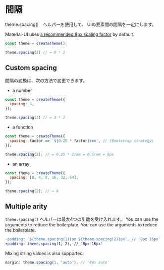 # 間隔

<p class="description">theme.spacing()　ヘルパーを使用して、 UIの要素間の間隔を一定にします。</p>

Material-UI uses [a recommended 8px scaling factor](https://material.io/design/layout/understanding-layout.html) by default.

```js
const theme = createTheme();

theme.spacing(2) // = 8 * 2
```

## Custom spacing

間隔の変換は、次の方法で変更できます。

- a number

```js
const theme = createTheme({
  spacing: 4,
});

theme.spacing(2) // = 4 * 2
```

- a function

```js
const theme = createTheme({
  spacing: factor => `${0.25 * factor}rem`, // (Bootstrap strategy)
});

theme.spacing(2); // = 0.25 * 2rem = 0.5rem = 8px
```

- an array

```js
const theme = createTheme({
  spacing: [0, 4, 8, 16, 32, 64],
});

theme.spacing(2); // = 8
```

## Multiple arity

`theme.spacing()` ヘルパーは最大4つの引数を受け入れます。 You can use the arguments to reduce the boilerplate. You can use the arguments to reduce the boilerplate.

```diff
-padding: `${theme.spacing(1)}px ${theme.spacing(2)}px`, // '8px 16px'
+padding: theme.spacing(1, 2), // '8px 16px'
```

Mixing string values is also supported:

```js
margin: theme.spacing(1, 'auto'), // '8px auto'
```